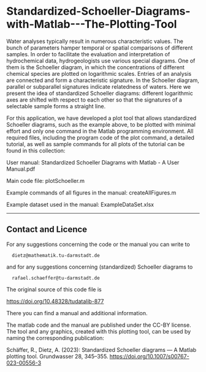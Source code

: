 # Standardized-Schoeller-Diagrams-with-Matlab---The-Plotting-Tool
Water analyses typically result in numerous characteristic values. The bunch of parameters hamper temporal or spatial comparisons of different samples. In order to facilitate the evaluation and interpretation of hydrochemical data, hydrogeologists use various special diagrams. One of them is the Schoeller diagram, in which the concentrations of different chemical species are plotted on logarithmic scales. Entries of an analysis are connected and form a characteristic signature. In the Schoeller diagram, parallel or subparallel signatures indicate relatedness of waters. Here we present the idea of standardized Schoeller diagrams: different logarithmic axes are shifted with respect to each other so that the signatures of a selectable sample forms a straight line.

For this application, we have developed a plot tool that allows standardized Schoeller diagrams, such as the example above, to be plotted with minimal effort and only one command in the Matlab programming environment. All required files, including the program code of the plot command, a detailed tutorial, as well as sample commands for all plots of the tutorial can be found in this collection:

User manual: Standardized Schoeller Diagrams with Matlab - A User Manual.pdf

Main code file: plotSchoeller.m

Example commands of all figures in the manual: createAllFigures.m

Example dataset used in the manual: ExampleDataSet.xlsx

----------------------------------------------------------------------
 Contact and Licence
----------------------------------------------------------------------

 For any suggestions concerning the code or the manual you can write to

      dietz@mathematik.tu-darmstadt.de

 and for any suggestions concerning (standardized) Schoeller diagrams to

      rafael.schaeffer@tu-darmstadt.de

 The original source of this code file is

 https://doi.org/10.48328/tudatalib-877

 There you can find a manual and additional information.

 The matlab code and the manual are published under the CC-BY license. 
 The tool and any graphics, created with this plotting tool, can be used 
 by naming the corresponding publication:

  Schäffer, R., Dietz, A. (2023): Standardized Schoeller diagrams — 
  A Matlab plotting tool. Grundwasser 28, 345–355. 
  https://doi.org/10.1007/s00767-023-00556-3
